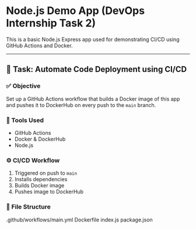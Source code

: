 # Node.js Demo App (DevOps Internship Task 2)

This is a basic Node.js Express app used for demonstrating CI/CD using GitHub Actions and Docker.

---

## 🚀 Task: Automate Code Deployment using CI/CD

### ✅ Objective
Set up a GitHub Actions workflow that builds a Docker image of this app and pushes it to DockerHub on every push to the `main` branch.

### 🔧 Tools Used
- GitHub Actions
- Docker & DockerHub
- Node.js

### ⚙️ CI/CD Workflow
1. Triggered on push to `main`
2. Installs dependencies
3. Builds Docker image
4. Pushes image to DockerHub

### 📂 File Structure
.github/workflows/main.yml
Dockerfile
index.js
package.json
